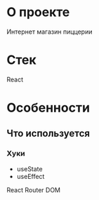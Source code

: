 # О проекте

Интернет магазин пиццерии

# Стек

React

# Особенности

## Что используется

### Хуки

- useState
- useEffect

React Router DOM
